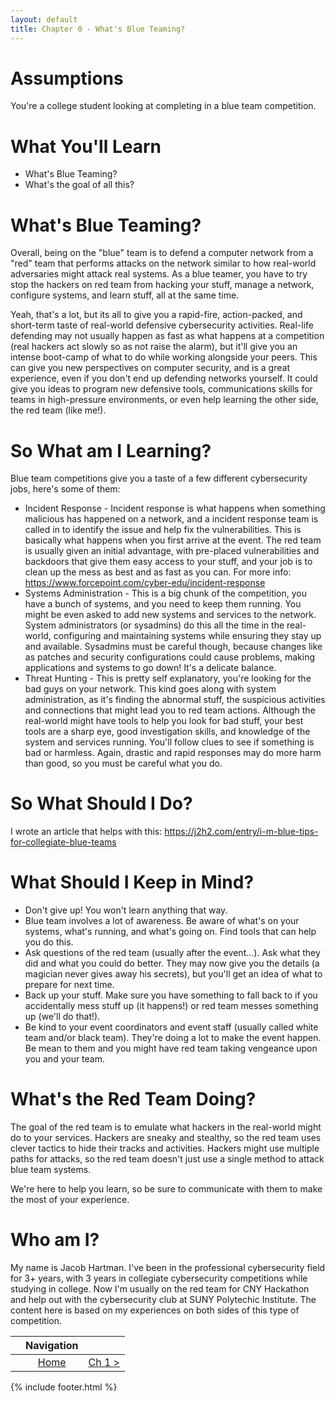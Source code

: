 ```yaml
---
layout: default
title: Chapter 0 - What's Blue Teaming?
---
```


# Assumptions

You're a college student looking at completing in a blue team competition.

# What You'll Learn

* What's Blue Teaming?
* What's the goal of all this?

# What's Blue Teaming?

Overall, being on the "blue" team is to defend a computer network from a "red" team that performs attacks on the network similar to how real-world adversaries might attack real systems.  As a blue teamer, you have to try stop the hackers on red team from hacking your stuff, manage a network, configure systems, and learn stuff, all at the same time.

Yeah, that's a lot, but its all to give you a rapid-fire, action-packed, and short-term taste of real-world defensive cybersecurity activities. Real-life defending may not usually happen as fast as what happens at a competition (real hackers act slowly so as not raise the alarm), but it'll give you an intense boot-camp of what to do while working alongside your peers. This can give you new perspectives on computer security, and is a great experience, even if you don't end up defending networks yourself. It could give you ideas to program new defensive tools, communications skills for teams in high-pressure environments, or even help learning the other side, the red team (like me!).


# So What am I Learning?

Blue team competitions give you a taste of a few different cybersecurity jobs, here's some of them:
* Incident Response - Incident response is what happens when something malicious has happened on a network, and a incident response team is called in to identify the issue and help fix the vulnerabilities. This is basically what happens when you first arrive at the event. The red team is usually given an initial advantage, with pre-placed vulnerabilities and backdoors that give them easy access to your stuff, and your job is to clean up the mess as best and as fast as you can. For more info: https://www.forcepoint.com/cyber-edu/incident-response
* Systems Administration - This is a big chunk of the competition, you have a bunch of systems, and you need to keep them running. You might be even asked to add new systems and services to the network. System administrators (or sysadmins) do this all the time in the real-world, configuring and maintaining systems while ensuring they stay up and available. Sysadmins must be careful though, because changes like as patches and security configurations could cause problems, making applications and systems to go down! It's a delicate balance.
* Threat Hunting - This is pretty self explanatory, you're looking for the bad guys on your network. This kind goes along with system administration, as it's finding the abnormal stuff, the suspicious activities and connections that might lead you to red team actions. Although the real-world might have tools to help you look for bad stuff, your best tools are a sharp eye, good investigation skills, and knowledge of the system and services running. You'll follow clues to see if something is bad or harmless. Again, drastic and rapid responses may do more harm than good, so you must be careful what you do.

# So What Should I Do?

I wrote an article that helps with this: https://j2h2.com/entry/i-m-blue-tips-for-collegiate-blue-teams

# What Should I Keep in Mind?

* Don't give up! You won't learn anything that way.
* Blue team involves a lot of awareness. Be aware of what's on your systems, what's running, and what's going on. Find tools that can help you do this.
* Ask questions of the red team (usually after the event...). Ask what they did and what you could do better. They may now give you the details (a magician never gives away his secrets), but you'll get an idea of what to prepare for next time.
* Back up your stuff. Make sure you have something to fall back to if you accidentally mess stuff up (it happens!) or red team messes something up (we'll do that!).
* Be kind to your event coordinators and event staff (usually called white team and/or black team). They're doing a lot to make the event happen. Be mean to them and you might have red team taking vengeance upon you and your team. 

# What's the Red Team Doing?

The goal of the red team is to emulate what hackers in the real-world might do to your services. Hackers are sneaky and stealthy, so the red team uses clever tactics to hide their tracks and activities. Hackers might use multiple paths for attacks, so the red team doesn't just use a single method to attack blue team systems. 

We're here to help you learn, so be sure to communicate with them to make the most of your experience. 

# Who am I?

My name is Jacob Hartman. I've been in the professional cybersecurity field for 3+ years, with 3 years in collegiate cybersecurity competitions while studying in college. Now I'm usually on the red team for CNY Hackathon and help out with the cybersecurity club at SUNY Polytechic Institute. The content here is based on my experiences on both sides of this type of competition.


|         |  Navigation  |   |
| :-------------: |:-------------:| -----:|
|   | [Home](index) | [Ch 1 >](Chapter2-GetStarted)  |

{% include footer.html %}
